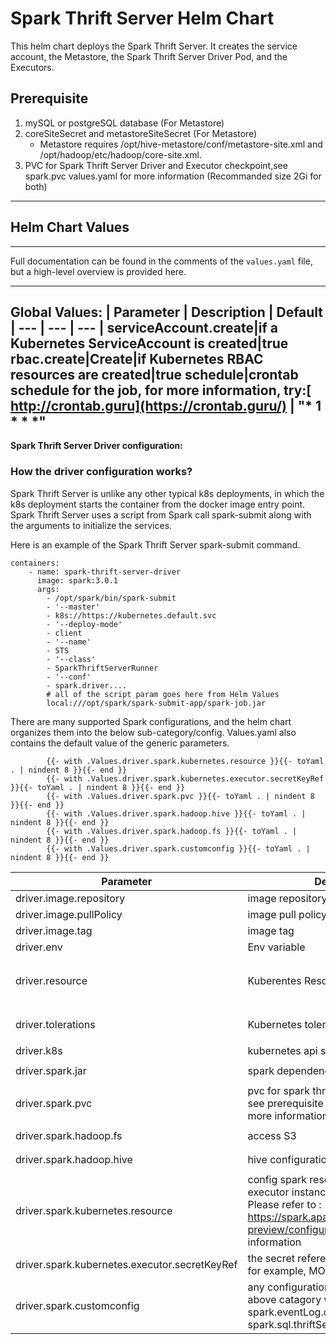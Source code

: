 # Spark Thrift Server Helm Chart

This helm chart deploys the Spark Thrift Server.  It creates the service account, the Metastore, the Spark Thrift Server Driver Pod, and the Executors.

## Prerequisite
1.  mySQL or postgreSQL database (For Metastore)
2.  coreSiteSecret and metastoreSiteSecret (For Metastore)
     - Metastore requires  /opt/hive-metastore/conf/metastore-site.xml and /opt/hadoop/etc/hadoop/core-site.xml.
3.  PVC for Spark Thrift Server Driver and Executor checkpoint,see spark.pvc values.yaml for more information (Recommanded size 2Gi for both)
---
## Helm Chart Values
---
Full documentation can be found in the comments of the `values.yaml` file, but a high-level overview is provided here.

---
__Global Values:__
| Parameter | Description | Default
| --- | --- | --- |
serviceAccount.create|if a Kubernetes ServiceAccount is created|true
rbac.create|Create|if Kubernetes RBAC resources are created|true
schedule|crontab schedule for the job, for more information, try:[ http://crontab.guru](https://crontab.guru/) | "* 1 * * *"
---
__Spark Thrift Server Driver configuration:__

### How the driver configuration works? ###
Spark Thrift Server is unlike any other typical k8s deployments, in which the k8s deployment starts the container from the docker image entry point.   Spark Thrift Server uses a script from Spark call spark-submit along with the arguments to initialize the services.

Here is an example of the Spark Thrift Server spark-submit command.

```
containers:
    - name: spark-thrift-server-driver
      image: spark:3.0.1
      args:
        - /opt/spark/bin/spark-submit
        - '--master'
        - k8s://https://kubernetes.default.svc
        - '--deploy-mode'
        - client
        - '--name'
        - STS
        - '--class'
        - SparkThriftServerRunner
        - '--conf'
        - spark.driver....
        # all of the script param goes here from Helm Values
        local:///opt/spark/spark-submit-app/spark-job.jar
```
There are many supported Spark configurations, and the helm chart organizes them into the below sub-category/config.  Values.yaml also contains the default value of the generic parameters.

```
        {{- with .Values.driver.spark.kubernetes.resource }}{{- toYaml . | nindent 8 }}{{- end }}
        {{- with .Values.driver.spark.kubernetes.executor.secretKeyRef }}{{- toYaml . | nindent 8 }}{{- end }}
        {{- with .Values.driver.spark.pvc }}{{- toYaml . | nindent 8 }}{{- end }}     
        {{- with .Values.driver.spark.hadoop.hive }}{{- toYaml . | nindent 8 }}{{- end }}
        {{- with .Values.driver.spark.hadoop.fs }}{{- toYaml . | nindent 8 }}{{- end }}
        {{- with .Values.driver.spark.customconfig }}{{- toYaml . | nindent 8 }}{{- end }}
```


| Parameter | Description | Default
| --- | --- | --- |
driver.image.repository|image repository|fongjackie/spark
driver.image.pullPolicy|image pull policy|IfNotPresent
driver.image.tag| image tag|3.1.2
driver.env| Env variable|
driver.resource|Kuberentes Resource setting| default is 6Gi memory and 1 core, `<see values.yaml>`
driver.tolerations|Kubernetes tolerations setting| default is xlarge, `<see values.yaml>`
driver.k8s|kubernetes api server url|k8s://
driver.spark.jar|spark dependency jar|`<see values.yaml>`
driver.spark.pvc|pvc for spark thrift server checkpoint, see prerequisite and values.yaml for more information
driver.spark.hadoop.fs|access S3|`<see values.yaml>`
driver.spark.hadoop.hive|hive configuration|`<see values.yaml>`
driver.spark.kubernetes.resource|config spark resources, such as executor instance, memory and cores.  Please refer to :  https://spark.apache.org/docs/3.0.0-preview/configuration.html for more information|` <see values.yaml>`
driver.spark.kubernetes.executor.secretKeyRef| the secret reference for the executor, for example, MONGODB_USER|` <see values.yaml>`
driver.spark.customconfig|any configuration that doesn't fit the above catagory will goes here, such as:  spark.eventLog.dir, spark.sql.thriftServer.incrementalCollect|` <see values.yaml>`